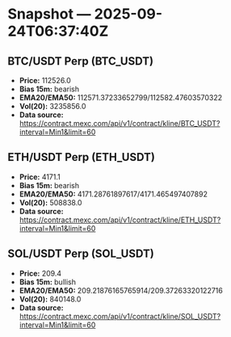 # Snapshot — 2025-09-24T06:37:40Z

## BTC/USDT Perp (BTC_USDT)
- **Price:** 112526.0
- **Bias 15m:** bearish
- **EMA20/EMA50:** 112571.37233652799/112582.47603570322
- **Vol(20):** 3235856.0
- **Data source:** https://contract.mexc.com/api/v1/contract/kline/BTC_USDT?interval=Min1&limit=60

## ETH/USDT Perp (ETH_USDT)
- **Price:** 4171.1
- **Bias 15m:** bearish
- **EMA20/EMA50:** 4171.28761897617/4171.465497407892
- **Vol(20):** 508838.0
- **Data source:** https://contract.mexc.com/api/v1/contract/kline/ETH_USDT?interval=Min1&limit=60

## SOL/USDT Perp (SOL_USDT)
- **Price:** 209.4
- **Bias 15m:** bullish
- **EMA20/EMA50:** 209.21876165765914/209.37263320122716
- **Vol(20):** 840148.0
- **Data source:** https://contract.mexc.com/api/v1/contract/kline/SOL_USDT?interval=Min1&limit=60
